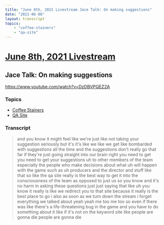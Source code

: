 ```yaml
---
title: "June 8th, 2021 Livestream Jace Talk: On making suggestions"
date: "2021-06-08"
layout: transcript
topics:
    - "coffee-stainers"
    - "qa-site"
---
```

# [June 8th, 2021 Livestream](../2021-06-08.md)
## Jace Talk: On making suggestions
https://www.youtube.com/watch?v=DzDBVPQEZ2A

### Topics
* [Coffee Stainers](../topics/coffee-stainers.md)
* [QA Site](../topics/qa-site.md)

### Transcript

> and you know it might feel like we're just like not taking your suggestion seriously but it's it's like we like we get like bombarded with suggestions all the time and the suggestions don't really go that far if they're just going straight into our brain right you need to get you need to get your suggestions uh to other members of the team especially the people who make decisions about what uh will happen with the game such as uh producers and the director and stuff like that so like the qa site really is the best way to get it into the consciousness of the team as opposed to just us so you know and it's no harm in asking these questions just just saying that like uh you know it really is like we redirect you to that site because it really is the best place to go i also as soon as we turn down the stream i forget everything we talked about yeah yeah me too me too so even if there was like there's a life-threatening bug in the game and you have to do something about it like if it's not on the keyword site like people are gonna die people are gonna die
